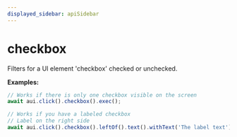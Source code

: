 ```yaml
---
displayed_sidebar: apiSidebar
---
```

# checkbox

Filters for a UI element 'checkbox' checked or unchecked.

**Examples:** 
```typescript
// Works if there is only one checkbox visible on the screen
await aui.click().checkbox().exec();

// Works if you have a labeled checkbox
// Label on the right side
await aui.click().checkbox().leftOf().text().withText('The label text').exec();
```
